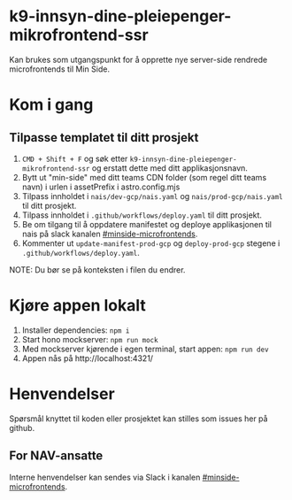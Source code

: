 # k9-innsyn-dine-pleiepenger-mikrofrontend-ssr

Kan brukes som utgangspunkt for å opprette nye server-side rendrede microfrontends til Min Side.

# Kom i gang

## Tilpasse templatet til ditt prosjekt

1. `CMD + Shift + F` og søk etter `k9-innsyn-dine-pleiepenger-mikrofrontend-ssr` og erstatt dette med ditt applikasjonsnavn.
2. Bytt ut "min-side" med ditt teams CDN folder (som regel ditt teams navn) i urlen i assetPrefix i astro.config.mjs
3. Tilpass innholdet i `nais/dev-gcp/nais.yaml` og `nais/prod-gcp/nais.yaml` til ditt prosjekt.
4. Tilpass innholdet i `.github/workflows/deploy.yaml` til ditt prosjekt.
5. Be om tilgang til å oppdatere manifestet og deploye applikasjonen til nais på slack kanalen [#minside-microfrontends](https://nav-it.slack.com/archives/C04V21LT27P).
6. Kommenter ut `update-manifest-prod-gcp` og `deploy-prod-gcp` stegene i `.github/workflows/deploy.yaml`.

NOTE: Du bør se på konteksten i filen du endrer.

# Kjøre appen lokalt

1. Installer dependencies: `npm i`
2. Start hono mockserver: `npm run mock`
3. Med mockserver kjørende i egen terminal, start appen: `npm run dev`
4. Appen nås på http://localhost:4321/

# Henvendelser

Spørsmål knyttet til koden eller prosjektet kan stilles som issues her på github.

## For NAV-ansatte

Interne henvendelser kan sendes via Slack i kanalen [#minside-microfrontends](https://nav-it.slack.com/archives/C04V21LT27P).
